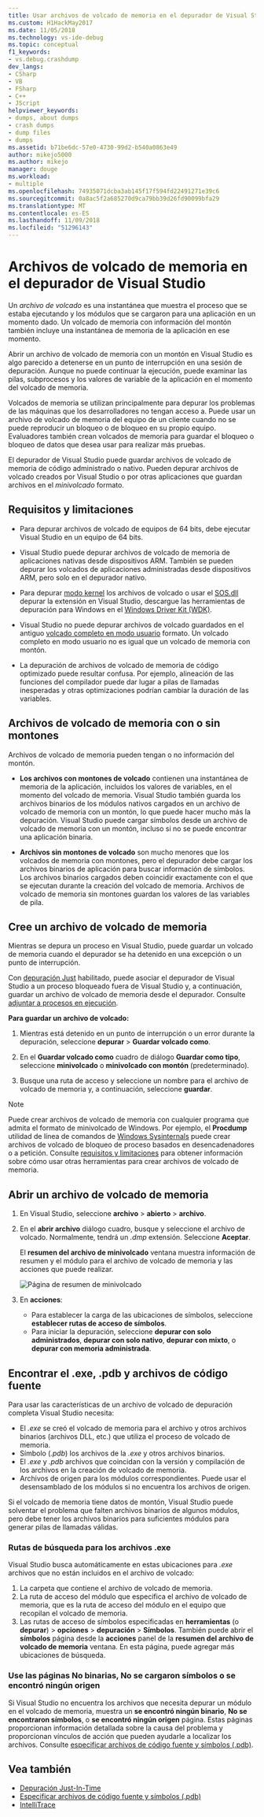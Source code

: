 ```yaml
---
title: Usar archivos de volcado de memoria en el depurador de Visual Studio | Microsoft Docs
ms.custom: H1HackMay2017
ms.date: 11/05/2018
ms.technology: vs-ide-debug
ms.topic: conceptual
f1_keywords:
- vs.debug.crashdump
dev_langs:
- CSharp
- VB
- FSharp
- C++
- JScript
helpviewer_keywords:
- dumps, about dumps
- crash dumps
- dump files
- dumps
ms.assetid: b71be6dc-57e0-4730-99d2-b540a0863e49
author: mikejo5000
ms.author: mikejo
manager: douge
ms.workload:
- multiple
ms.openlocfilehash: 74935071dcba3ab145f17f594fd22491271e39c6
ms.sourcegitcommit: 0a8ac5f2a685270d9ca79bb39d26fd90099bfa29
ms.translationtype: MT
ms.contentlocale: es-ES
ms.lasthandoff: 11/09/2018
ms.locfileid: "51296143"
---
```

# <a name="dump-files-in-the-visual-studio-debugger"></a>Archivos de volcado de memoria en el depurador de Visual Studio

<a name="BKMK_What_is_a_dump_file_"></a> Un *archivo de volcado* es una instantánea que muestra el proceso que se estaba ejecutando y los módulos que se cargaron para una aplicación en un momento dado. Un volcado de memoria con información del montón también incluye una instantánea de memoria de la aplicación en ese momento. 

Abrir un archivo de volcado de memoria con un montón en Visual Studio es algo parecido a detenerse en un punto de interrupción en una sesión de depuración. Aunque no puede continuar la ejecución, puede examinar las pilas, subprocesos y los valores de variable de la aplicación en el momento del volcado de memoria.

Volcados de memoria se utilizan principalmente para depurar los problemas de las máquinas que los desarrolladores no tengan acceso a. Puede usar un archivo de volcado de memoria del equipo de un cliente cuando no se puede reproducir un bloqueo o de bloqueo en su propio equipo. Evaluadores también crean volcados de memoria para guardar el bloqueo o bloqueo de datos que desea usar para realizar más pruebas. 

El depurador de Visual Studio puede guardar archivos de volcado de memoria de código administrado o nativo. Pueden depurar archivos de volcado creados por Visual Studio o por otras aplicaciones que guardan archivos en el *minivolcado* formato.

##  <a name="BKMK_Requirements_and_limitations"></a> Requisitos y limitaciones

-   Para depurar archivos de volcado de equipos de 64 bits, debe ejecutar Visual Studio en un equipo de 64 bits.

-   Visual Studio puede depurar archivos de volcado de memoria de aplicaciones nativas desde dispositivos ARM. También se pueden depurar los volcados de aplicaciones administradas desde dispositivos ARM, pero solo en el depurador nativo.

-   Para depurar [modo kernel](/windows-hardware/drivers/debugger/kernel-mode-dump-files) los archivos de volcado o usar el [SOS.dll](/dotnet/framework/tools/sos-dll-sos-debugging-extension) depurar la extensión en Visual Studio, descargue las herramientas de depuración para Windows en el [Windows Driver Kit (WDK)](/windows-hardware/drivers/download-the-wdk).

-   Visual Studio no puede depurar archivos de volcado guardados en el antiguo [volcado completo en modo usuario](/windows/desktop/wer/collecting-user-mode-dumps) formato. Un volcado completo en modo usuario no es igual que un volcado de memoria con montón.

-   La depuración de archivos de volcado de memoria de código optimizado puede resultar confusa. Por ejemplo, alineación de las funciones del compilador puede dar lugar a pilas de llamadas inesperadas y otras optimizaciones podrían cambiar la duración de las variables.

##  <a name="BKMK_Dump_files__with_or_without_heaps"></a> Archivos de volcado de memoria con o sin montones

Archivos de volcado de memoria pueden tengan o no información del montón.

-   **Los archivos con montones de volcado** contienen una instantánea de memoria de la aplicación, incluidos los valores de variables, en el momento del volcado de memoria. Visual Studio también guarda los archivos binarios de los módulos nativos cargados en un archivo de volcado de memoria con un montón, lo que puede hacer mucho más la depuración. Visual Studio puede cargar símbolos desde un archivo de volcado de memoria con un montón, incluso si no se puede encontrar una aplicación binaria. 

-   **Archivos sin montones de volcado** son mucho menores que los volcados de memoria con montones, pero el depurador debe cargar los archivos binarios de aplicación para buscar información de símbolos. Los archivos binarios cargados deben coincidir exactamente con el que se ejecutan durante la creación del volcado de memoria. Archivos de volcado de memoria sin montones guardan los valores de las variables de pila.

##  <a name="BKMK_Create_a_dump_file"></a> Cree un archivo de volcado de memoria

Mientras se depura un proceso en Visual Studio, puede guardar un volcado de memoria cuando el depurador se ha detenido en una excepción o un punto de interrupción. 

Con [depuración Just](../debugger/just-in-time-debugging-in-visual-studio.md) habilitado, puede asociar el depurador de Visual Studio a un proceso bloqueado fuera de Visual Studio y, a continuación, guardar un archivo de volcado de memoria desde el depurador. Consulte [adjuntar a procesos en ejecución](../debugger/attach-to-running-processes-with-the-visual-studio-debugger.md).

**Para guardar un archivo de volcado:**

1. Mientras está detenido en un punto de interrupción o un error durante la depuración, seleccione **depurar** > **Guardar volcado como**. 

1. En el **Guardar volcado como** cuadro de diálogo **Guardar como tipo**, seleccione **minivolcado** o **minivolcado con montón** (predeterminado).

1. Busque una ruta de acceso y seleccione un nombre para el archivo de volcado de memoria y, a continuación, seleccione **guardar**. 

>[!NOTE]
>Puede crear archivos de volcado de memoria con cualquier programa que admita el formato de minivolcado de Windows. Por ejemplo, el **Procdump** utilidad de línea de comandos de [Windows Sysinternals](http://technet.microsoft.com/sysinternals/default) puede crear archivos de volcado de bloqueo de proceso basados en desencadenadores o a petición. Consulte [requisitos y limitaciones](../debugger/using-dump-files.md#BKMK_Requirements_and_limitations) para obtener información sobre cómo usar otras herramientas para crear archivos de volcado de memoria.

##  <a name="BKMK_Open_a_dump_file"></a> Abrir un archivo de volcado de memoria

1. En Visual Studio, seleccione **archivo** > **abierto** > **archivo**.

1. En el **abrir archivo** diálogo cuadro, busque y seleccione el archivo de volcado. Normalmente, tendrá un *.dmp* extensión. Seleccione **Aceptar**.

   El **resumen del archivo de minivolcado** ventana muestra información de resumen y el módulo para el archivo de volcado de memoria y las acciones que puede realizar.

   ![Página de resumen de minivolcado](../debugger/media/dbg_dump_summarypage.png "página de resumen de minivolcado")

1. En **acciones**:
   - Para establecer la carga de las ubicaciones de símbolos, seleccione **establecer rutas de acceso de símbolos**.
   - Para iniciar la depuración, seleccione **depurar con solo administrados**, **depurar con solo nativo**, **depurar con mixto**, o **depurar con memoria administrada**.

##  <a name="BKMK_Find_binaries__symbol___pdb__files__and_source_files"></a> Encontrar el .exe, .pdb y archivos de código fuente

Para usar las características de un archivo de volcado de depuración completa Visual Studio necesita:

- El *.exe* se creó el volcado de memoria para el archivo y otros archivos binarios (archivos DLL, etc.) que utiliza el proceso de volcado de memoria.
- Símbolo (*.pdb*) los archivos de la *.exe* y otros archivos binarios.
- El *.exe* y *.pdb* archivos que coincidan con la versión y compilación de los archivos en la creación de volcado de memoria.
- Archivos de origen para los módulos correspondientes. Puede usar el desensamblado de los módulos si no encuentra los archivos de origen.

Si el volcado de memoria tiene datos de montón, Visual Studio puede solventar el problema que falten archivos binarios de algunos módulos, pero debe tener los archivos binarios para suficientes módulos para generar pilas de llamadas válidas. 

### <a name="search-paths-for-exe-files"></a>Rutas de búsqueda para los archivos .exe

Visual Studio busca automáticamente en estas ubicaciones para *.exe* archivos que no están incluidos en el archivo de volcado:

1. La carpeta que contiene el archivo de volcado de memoria.
2. La ruta de acceso del módulo que especifica el archivo de volcado de memoria, que es la ruta de acceso del módulo en el equipo que recopilan el volcado de memoria.
3. Las rutas de acceso de símbolos especificadas en **herramientas** (o **depurar**) > **opciones** > **depuración**  >  **Símbolos**. También puede abrir el **símbolos** página desde la **acciones** panel de la **resumen del archivo de volcado de memoria** ventana. En esta página, puede agregar más ubicaciones de búsqueda.

### <a name="use-the-no-binary-no-symbols-or-no-source-found-pages"></a>Use las páginas No binarias, No se cargaron símbolos o se encontró ningún origen

Si Visual Studio no encuentra los archivos que necesita depurar un módulo en el volcado de memoria, muestra un **se encontró ningún binario**, **No se encontraron símbolos**, o **se encontró ningún origen** página. Estas páginas proporcionan información detallada sobre la causa del problema y proporcionan vínculos de acción que pueden ayudarle a localizar los archivos. Consulte [especificar archivos de código fuente y símbolos (.pdb)](../debugger/specify-symbol-dot-pdb-and-source-files-in-the-visual-studio-debugger.md).

## <a name="see-also"></a>Vea también

- [Depuración Just-In-Time](../debugger/just-in-time-debugging-in-visual-studio.md)
- [Especificar archivos de código fuente y símbolos (.pdb)](../debugger/specify-symbol-dot-pdb-and-source-files-in-the-visual-studio-debugger.md)
- [IntelliTrace](../debugger/intellitrace.md)